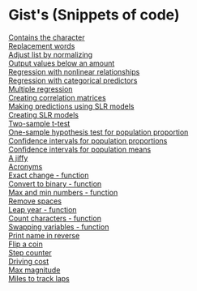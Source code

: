 # Gist's (Snippets of code)

[Contains the character](https://gist.github.com/Z4KKD/7ac9f066742c186beeb8ccb79042357a) <br>
[Replacement words](https://gist.github.com/Z4KKD/b79fa42882d44e6c1f064923000aee20) <br>
[Adjust list by normalizing](https://gist.github.com/Z4KKD/6f3b12366e611d65a1c0e1a9a84484f8) <br>
[Output values below an amount](https://gist.github.com/Z4KKD/e0ebe13806bd4922680c458bcb9feb87) <br>
[Regression with nonlinear relationships](https://gist.github.com/Z4KKD/4d08c2d966a673671ff7a6fc6643961c) <br>
[Regression with categorical predictors](https://gist.github.com/Z4KKD/f26099b9f5025c01ccd945f2ea4aa152) <br>
[Multiple regression](https://gist.github.com/Z4KKD/6e23e7c859cc066888af4b6c7dcbf50e) <br>
[Creating correlation matrices](https://gist.github.com/Z4KKD/9bfc55587b768f5673ed5fb908bf8b50) <br>
[Making predictions using SLR models](https://gist.github.com/Z4KKD/5d4b9d73d75dad3e27d7144f9f806ad7) <br>
[Creating SLR models](https://gist.github.com/Z4KKD/dd018deffb7a93dc288cf8817a74e7ba) <br>
[Two-sample t-test](https://gist.github.com/Z4KKD/6210224399cffef8583ad47f04a0d7e0) <br>
[One-sample hypothesis test for population proportion](https://gist.github.com/Z4KKD/ef1ccce81b520fa0dd31179313f7ffc5) <br>
[Confidence intervals for population proportions](https://gist.github.com/Z4KKD/ab5a06f86ae668322c48ce820988443c) <br>
[Confidence intervals for population means](https://gist.github.com/Z4KKD/8a55a8bd7724e5a1dc3f35fcc9d740cd) <br>
[A jiffy](https://gist.github.com/Z4KKD/e48dc7bfad385cab9613b0a4c0540761) <br>
[Acronyms](https://gist.github.com/Z4KKD/be9a898f8548278af6277993db01adcc) <br>
[Exact change - function](https://gist.github.com/Z4KKD/4aca8c51d439e7b745106377ce0924c5) <br>
[Convert to binary - function](https://gist.github.com/Z4KKD/2ba0c7a1c9efc100f3cd299fc4dc0798) <br>
[Max and min numbers - function](https://gist.github.com/Z4KKD/862746dc0c80d1f3450f89f6b061aabb) <br>
[Remove spaces](https://gist.github.com/Z4KKD/61a3bc48de7055bf13e34fbf539c3c40) <br>
[Leap year - function](https://gist.github.com/Z4KKD/9dda19857712957f4d8a05e8c4200928) <br>
[Count characters - function](https://gist.github.com/Z4KKD/61a3bc48de7055bf13e34fbf539c3c40) <br> 
[Swapping variables - function](https://gist.github.com/Z4KKD/4f058fbc38170788b8f44b1cf26abddc) <br>
[Print name in reverse](https://gist.github.com/Z4KKD/cbf4ee41d6eb32eba68d3ef84d00ee1c) <br>
[Flip a coin](https://gist.github.com/Z4KKD/10f8a0d9e35bd55f59d1ce6e1c011922) <br>
[Step counter](https://gist.github.com/Z4KKD/d26607dbc4f700c464881b7eade50448) <br>
[Driving cost](https://gist.github.com/Z4KKD/e4a90d167dc52bf2d358ae5bdef813b8) <br>
[Max magnitude](https://gist.github.com/Z4KKD/7cf11d1657edc32ce64abf4463cd1d7f) <br>
[Miles to track laps](https://gist.github.com/Z4KKD/f8788b864f2291f19b3beee373e14574) <br>
